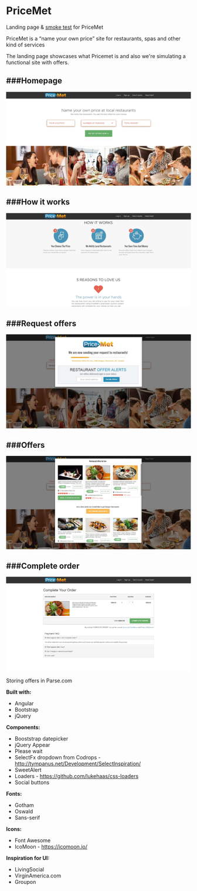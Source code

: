 # PriceMet
Landing page & [smoke test](http://www.inc.com/ilya-pozin/how-to-validate-your-start-up-idea.html) for PriceMet

PriceMet is a “name your own price” site for restaurants, spas and other kind of services

The landing page showcases what Pricemet is and also we're simulating a functional site with offers.

###Homepage
---
![Homepage](screenshots/home.JPG?raw=true "Homepage")


###How it works
---
![How it works](screenshots/howitworks.JPG?raw=true "How it works")


###Request offers
---
![Request offers](screenshots/requestoffers.JPG?raw=true "Request offers")


###Offers
---
![Offers](screenshots/offers.JPG?raw=true "Offers")


###Complete order
---
![Complete order](screenshots/completeorder.JPG?raw=true "Complete order")


Storing offers in Parse.com

**Built with:**
 - Angular
 - Bootstrap
 - jQuery
 
**Components:**
 - Booststrap datepicker
 - jQuery Appear
 - Please wait
 - SelectFx dropdown from Codrops - http://tympanus.net/Development/SelectInspiration/
 - SweetAlert
 - Loaders - https://github.com/lukehaas/css-loaders
 - Social buttons

**Fonts:**
 - Gotham
 - Oswald
 - Sans-serif

**Icons:**
 - Font Awesome
 - IcoMoon - https://icomoon.io/

**Inspiration for UI:**
 - LivingSocial
 - VirginAmerica.com
 - Groupon
 

